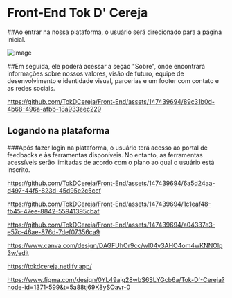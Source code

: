 # Front-End Tok D' Cereja

##Ao entrar na nossa plataforma, o usuário será direcionado para a página inicial.

![image](https://github.com/TokDCereja/Front-End/assets/147439694/f4416bcc-999b-4a14-b141-9265152c8438)

##Em seguida, ele poderá acessar a seção "Sobre", onde encontrará informações sobre nossos valores, visão de futuro, equipe de desenvolvimento e identidade visual, parcerias e um footer com contato e as redes sociais.


https://github.com/TokDCereja/Front-End/assets/147439694/89c31b0d-4b68-496a-afbb-18a933eec229


## Logando na plataforma


###Após fazer login na plataforma, o usuário terá acesso ao portal de feedbacks e às ferramentas disponíveis. No entanto, as ferramentas acessíveis serão limitadas de acordo com o plano ao qual o usuário está inscrito.


https://github.com/TokDCereja/Front-End/assets/147439694/6a5d24aa-d497-44f5-823d-45d95e2c5ccf

https://github.com/TokDCereja/Front-End/assets/147439694/1c1eaf48-fb45-47ee-8842-55941395cbaf

https://github.com/TokDCereja/Front-End/assets/147439694/a04337e3-e57c-46ae-876d-7def07356ca9



https://www.canva.com/design/DAGFUhOr9cc/wI04y3AHO4om4wKNNOlp3w/edit

https://tokdcereja.netlify.app/

https://www.figma.com/design/0YL49ajg28wbS6SLYGcb6a/Tok-D'-Cereja?node-id=1371-599&t=5a88tj69K8ySOavr-0

